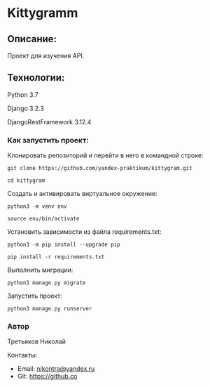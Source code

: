 # Kittygramm

## Описание:
Проект для  изучения API.

## Технологии:
Python 3.7

Django 3.2.3

DjangoRestFramework 3.12.4


### Как запустить проект:

Клонировать репозиторий и перейти в него в командной строке:

```
git clone https://github.com/yandex-praktikum/kittygram.git
```

```
cd kittygram
```

Cоздать и активировать виртуальное окружение:

```
python3 -m venv env
```

```
source env/bin/activate
```

Установить зависимости из файла requirements.txt:

```
python3 -m pip install --upgrade pip
```

```
pip install -r requirements.txt
```

Выполнить миграции:

```
python3 manage.py migrate
```

Запустить проект:

```
python3 manage.py runserver
```


### Автор
Третьяков Николай

Контакты: 
 - Email: nikontra@yandex.ru
 - Git: https://github.co

